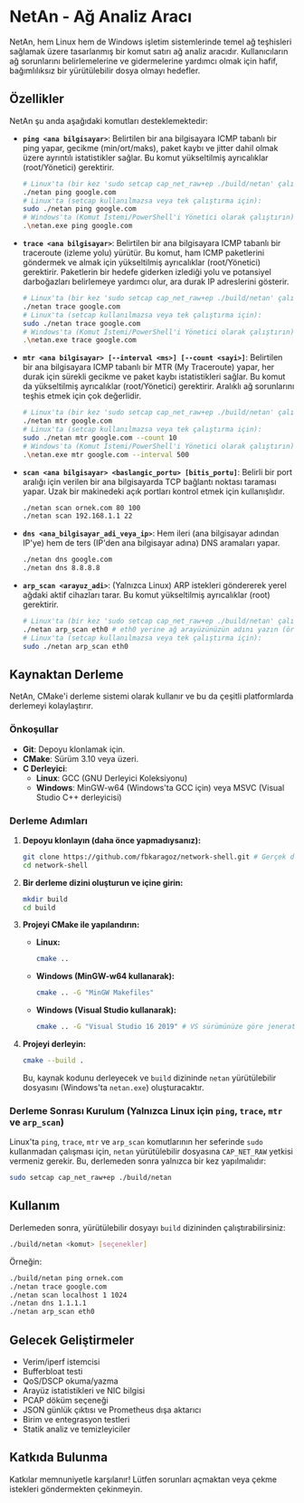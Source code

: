 # NetAn - Ağ Analiz Aracı

NetAn, hem Linux hem de Windows işletim sistemlerinde temel ağ teşhisleri sağlamak üzere tasarlanmış bir komut satırı ağ analiz aracıdır. Kullanıcıların ağ sorunlarını belirlemelerine ve gidermelerine yardımcı olmak için hafif, bağımlılıksız bir yürütülebilir dosya olmayı hedefler.

## Özellikler

NetAn şu anda aşağıdaki komutları desteklemektedir:

*   **`ping <ana bilgisayar>`**: Belirtilen bir ana bilgisayara ICMP tabanlı bir ping yapar, gecikme (min/ort/maks), paket kaybı ve jitter dahil olmak üzere ayrıntılı istatistikler sağlar. Bu komut yükseltilmiş ayrıcalıklar (root/Yönetici) gerektirir.
    ```bash
    # Linux'ta (bir kez 'sudo setcap cap_net_raw+ep ./build/netan' çalıştırdıktan sonra):
    ./netan ping google.com
    # Linux'ta (setcap kullanılmazsa veya tek çalıştırma için):
    sudo ./netan ping google.com
    # Windows'ta (Komut İstemi/PowerShell'i Yönetici olarak çalıştırın):
    .\netan.exe ping google.com
    ```

*   **`trace <ana bilgisayar>`**: Belirtilen bir ana bilgisayara ICMP tabanlı bir traceroute (izleme yolu) yürütür. Bu komut, ham ICMP paketlerini göndermek ve almak için yükseltilmiş ayrıcalıklar (root/Yönetici) gerektirir. Paketlerin bir hedefe giderken izlediği yolu ve potansiyel darboğazları belirlemeye yardımcı olur, ara durak IP adreslerini gösterir.
    ```bash
    # Linux'ta (bir kez 'sudo setcap cap_net_raw+ep ./build/netan' çalıştırdıktan sonra):
    ./netan trace google.com
    # Linux'ta (setcap kullanılmazsa veya tek çalıştırma için):
    sudo ./netan trace google.com
    # Windows'ta (Komut İstemi/PowerShell'i Yönetici olarak çalıştırın):
    .\netan.exe trace google.com
    ```

*   **`mtr <ana bilgisayar> [--interval <ms>] [--count <sayi>]`**: Belirtilen bir ana bilgisayara ICMP tabanlı bir MTR (My Traceroute) yapar, her durak için sürekli gecikme ve paket kaybı istatistikleri sağlar. Bu komut da yükseltilmiş ayrıcalıklar (root/Yönetici) gerektirir. Aralıklı ağ sorunlarını teşhis etmek için çok değerlidir.
    ```bash
    # Linux'ta (bir kez 'sudo setcap cap_net_raw+ep ./build/netan' çalıştırdıktan sonra):
    ./netan mtr google.com
    # Linux'ta (setcap kullanılmazsa veya tek çalıştırma için):
    sudo ./netan mtr google.com --count 10
    # Windows'ta (Komut İstemi/PowerShell'i Yönetici olarak çalıştırın):
    .\netan.exe mtr google.com --interval 500
    ```

*   **`scan <ana bilgisayar> <baslangic_portu> [bitis_portu]`**: Belirli bir port aralığı için verilen bir ana bilgisayarda TCP bağlantı noktası taraması yapar. Uzak bir makinedeki açık portları kontrol etmek için kullanışlıdır.
    ```bash
    ./netan scan ornek.com 80 100
    ./netan scan 192.168.1.1 22
    ```

*   **`dns <ana_bilgisayar_adi_veya_ip>`**: Hem ileri (ana bilgisayar adından IP'ye) hem de ters (IP'den ana bilgisayar adına) DNS aramaları yapar.
    ```bash
    ./netan dns google.com
    ./netan dns 8.8.8.8
    ```

*   **`arp_scan <arayuz_adi>`**: (Yalnızca Linux) ARP istekleri göndererek yerel ağdaki aktif cihazları tarar. Bu komut yükseltilmiş ayrıcalıklar (root) gerektirir.
    ```bash
    # Linux'ta (bir kez 'sudo setcap cap_net_raw+ep ./build/netan' çalıştırdıktan sonra):
    ./netan arp_scan eth0 # eth0 yerine ağ arayüzünüzün adını yazın (örn. wlan0, enp0s3)
    # Linux'ta (setcap kullanılmazsa veya tek çalıştırma için):
    sudo ./netan arp_scan eth0
    ```

## Kaynaktan Derleme

NetAn, CMake'i derleme sistemi olarak kullanır ve bu da çeşitli platformlarda derlemeyi kolaylaştırır.

### Önkoşullar

*   **Git**: Depoyu klonlamak için.
*   **CMake**: Sürüm 3.10 veya üzeri.
*   **C Derleyici**: 
    *   **Linux**: GCC (GNU Derleyici Koleksiyonu)
    *   **Windows**: MinGW-w64 (Windows'ta GCC için) veya MSVC (Visual Studio C++ derleyicisi)

### Derleme Adımları

1.  **Depoyu klonlayın (daha önce yapmadıysanız):**
    ```bash
    git clone https://github.com/fbkaragoz/network-shell.git # Gerçek depo URL'si ile değiştirin
    cd network-shell
    ```

2.  **Bir derleme dizini oluşturun ve içine girin:**
    ```bash
    mkdir build
    cd build
    ```

3.  **Projeyi CMake ile yapılandırın:**
    *   **Linux:**
        ```bash
        cmake ..
        ```
    *   **Windows (MinGW-w64 kullanarak):**
        ```bash
        cmake .. -G "MinGW Makefiles"
        ```
    *   **Windows (Visual Studio kullanarak):**
        ```bash
        cmake .. -G "Visual Studio 16 2019" # VS sürümünüze göre jeneratörü ayarlayın
        ```

4.  **Projeyi derleyin:**
    ```bash
    cmake --build .
    ```

    Bu, kaynak kodunu derleyecek ve `build` dizininde `netan` yürütülebilir dosyasını (Windows'ta `netan.exe`) oluşturacaktır.

### Derleme Sonrası Kurulum (Yalnızca Linux için `ping`, `trace`, `mtr` ve `arp_scan`)

Linux'ta `ping`, `trace`, `mtr` ve `arp_scan` komutlarının her seferinde `sudo` kullanmadan çalışması için, `netan` yürütülebilir dosyasına `CAP_NET_RAW` yetkisi vermeniz gerekir. Bu, derlemeden sonra yalnızca bir kez yapılmalıdır:

```bash
sudo setcap cap_net_raw+ep ./build/netan
```

## Kullanım

Derlemeden sonra, yürütülebilir dosyayı `build` dizininden çalıştırabilirsiniz:

```bash
./build/netan <komut> [seçenekler]
```

Örneğin:

```bash
./build/netan ping ornek.com
./netan trace google.com
./netan scan localhost 1 1024
./netan dns 1.1.1.1
./netan arp_scan eth0
```

## Gelecek Geliştirmeler

*   Verim/iperf istemcisi
*   Bufferbloat testi
*   QoS/DSCP okuma/yazma
*   Arayüz istatistikleri ve NIC bilgisi
*   PCAP döküm seçeneği
*   JSON günlük çıktısı ve Prometheus dışa aktarıcı
*   Birim ve entegrasyon testleri
*   Statik analiz ve temizleyiciler

## Katkıda Bulunma

Katkılar memnuniyetle karşılanır! Lütfen sorunları açmaktan veya çekme istekleri göndermekten çekinmeyin.
